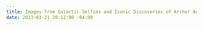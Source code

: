 ```yaml
---
title: Images from Galactic Selfies and Iconic Discoveries of Archer Adler
date: 2023-03-21 20:12:00 -04:00
---
```


